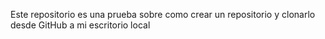 Este repositorio es una prueba sobre como crear un repositorio y clonarlo desde GitHub a mi escritorio local
 
